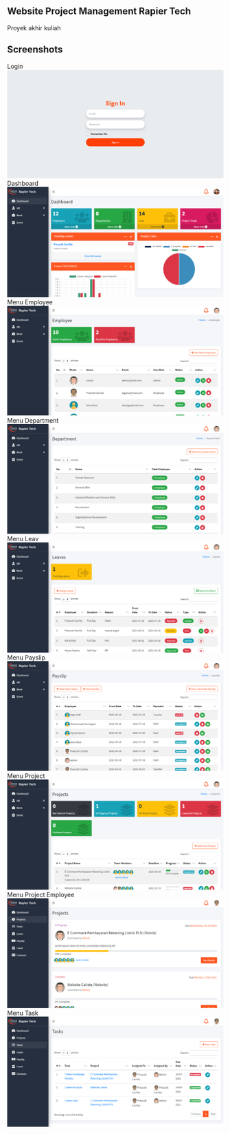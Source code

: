 ## Website Project Management Rapier Tech

Proyek akhir kuliah

## Screenshots
Login
![Login](https://github.com/WildanR19/Rapier_Web/blob/main/screenshot/login.png)
Dashboard
![Dashboard](https://github.com/WildanR19/Rapier_Web/blob/main/screenshot/dashoard.png)
Menu Employee
![Menu Employee](https://github.com/WildanR19/Rapier_Web/blob/main/screenshot/menu%20employee.png)
Menu Department
![Menu Department](https://github.com/WildanR19/Rapier_Web/blob/main/screenshot/menu%20department.png)
Menu Leav
![Menu Leave](https://github.com/WildanR19/Rapier_Web/blob/main/screenshot/menu%20leave.png)
Menu Payslip
![Menu Payslip](https://github.com/WildanR19/Rapier_Web/blob/main/screenshot/menu%20payslip.png)
Menu Project
![Menu Project](https://github.com/WildanR19/Rapier_Web/blob/main/screenshot/menu%20project.png)
Menu Project Employee
![Menu Project Employee](https://github.com/WildanR19/Rapier_Web/blob/main/screenshot/menu%20project%20employee.png)
Menu Task
![Menu Task](https://github.com/WildanR19/Rapier_Web/blob/main/screenshot/menu%20task.png)
